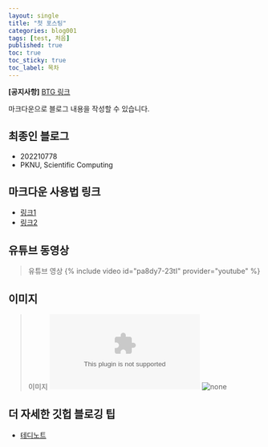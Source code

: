 ```yaml
---
layout: single
title: "첫 포스팅"
categories: blog001
tags: [test, 처음]
published: true
toc: true
toc_sticky: true
toc_label: 목차
---
```

<!-- description: "test01"
headline: "test01-headline"
comments: true
 -->
**[공지사항]** [BTG 링크](https://sites.google.com/view/brain-theory-group-pknu)

마크다운으로 블로그 내용을 작성할 수 있습니다. 


## 최종인 블로그 

- 202210778
- PKNU, Scientific Computing

## 마크다운 사용법 링크

- [링크1](https://naver.com)
- [링크2](https://youtube.com)

## 유튜브 동영상

> 유튜브 영상
{% include video id="pa8dy7-23tI" provider="youtube" %}


## 이미지 

> 이미지
![images]({{site.url}}/images/lgoo.ai)
![none]({{site.url}}/size.png)

## 더 자세한 깃헙 블로깅 팁
- [테디노트](https://youtube.com/playlist?list=PLIMb_GuNnFwfMm3alTSOmDK4AnpdG7USY)
